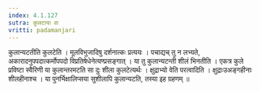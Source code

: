 ```yaml
---
index: 4.1.127
sutra: कुलटाया वा
vritti: padamanjari
---
```


 कुलान्यटतीति कुलटेति । मूलविभुजादिषु दर्शनात्कः प्रत्ययः । पचाद्यच् तु न लभ्यते, अकारादनुपपदात्कर्मोपपदो विप्रतिषेधेनेत्यण्प्रसङ्गात् । या तु कुलान्यटन्ती शीलं भिनतीति । एकत्र कुले प्रविष्टा स्वैरिणी या कुलान्तरमटति सा दुः शीला कुलटेत्यर्थः । क्षुद्राभ्यो वेति परत्वादिति । क्षुद्राःउअङ्गहीनाः शीलहीनाश्च । या पुनर्भिक्षालिप्सया सुशीलापि कुलान्यटति, तस्या इह ग्रहणम् ॥